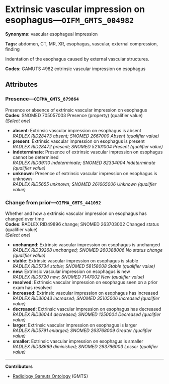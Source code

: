 # Extrinsic vascular impression on esophagus—`OIFM_GMTS_004982`

**Synonyms:** vascular esophageal impression

**Tags:** abdomen, CT, MR, XR, esophagus, vascular, external compression, finding

Indentation of the esophagus caused by external vascular structures.

**Codes:** GAMUTS 4982 extrinsic vascular impression on esophagus

## Attributes

### Presence—`OIFMA_GMTS_879864`

Presence or absence of extrinsic vascular impression on esophagus  
**Codes**: SNOMED 705057003 Presence (property) (qualifier value)  
*(Select one)*

- **absent**: Extrinsic vascular impression on esophagus is absent  
_RADLEX RID28473 absent; SNOMED 2667000 Absent (qualifier value)_
- **present**: Extrinsic vascular impression on esophagus is present  
_RADLEX RID28472 present; SNOMED 52101004 Present (qualifier value)_
- **indeterminate**: Presence of extrinsic vascular impression on esophagus cannot be determined  
_RADLEX RID39110 indeterminate; SNOMED 82334004 Indeterminate (qualifier value)_
- **unknown**: Presence of extrinsic vascular impression on esophagus is unknown  
_RADLEX RID5655 unknown; SNOMED 261665006 Unknown (qualifier value)_

### Change from prior—`OIFMA_GMTS_441092`

Whether and how a extrinsic vascular impression on esophagus has changed over time  
**Codes**: RADLEX RID49896 change; SNOMED 263703002 Changed status (qualifier value)  
*(Select one)*

- **unchanged**: Extrinsic vascular impression on esophagus is unchanged  
_RADLEX RID39268 unchanged; SNOMED 260388006 No status change (qualifier value)_
- **stable**: Extrinsic vascular impression on esophagus is stable  
_RADLEX RID5734 stable; SNOMED 58158008 Stable (qualifier value)_
- **new**: Extrinsic vascular impression on esophagus is new  
_RADLEX RID5720 new; SNOMED 7147002 New (qualifier value)_
- **resolved**: Extrinsic vascular impression on esophagus seen on a prior exam has resolved  
- **increased**: Extrinsic vascular impression on esophagus has increased  
_RADLEX RID36043 increased; SNOMED 35105006 Increased (qualifier value)_
- **decreased**: Extrinsic vascular impression on esophagus has decreased  
_RADLEX RID36044 decreased; SNOMED 1250004 Decreased (qualifier value)_
- **larger**: Extrinsic vascular impression on esophagus is larger  
_RADLEX RID5791 enlarged; SNOMED 263768009 Greater (qualifier value)_
- **smaller**: Extrinsic vascular impression on esophagus is smaller  
_RADLEX RID38669 diminished; SNOMED 263796003 Lesser (qualifier value)_

---

**Contributors**

- [Radiology Gamuts Ontology](https://gamuts.net/) (GMTS)